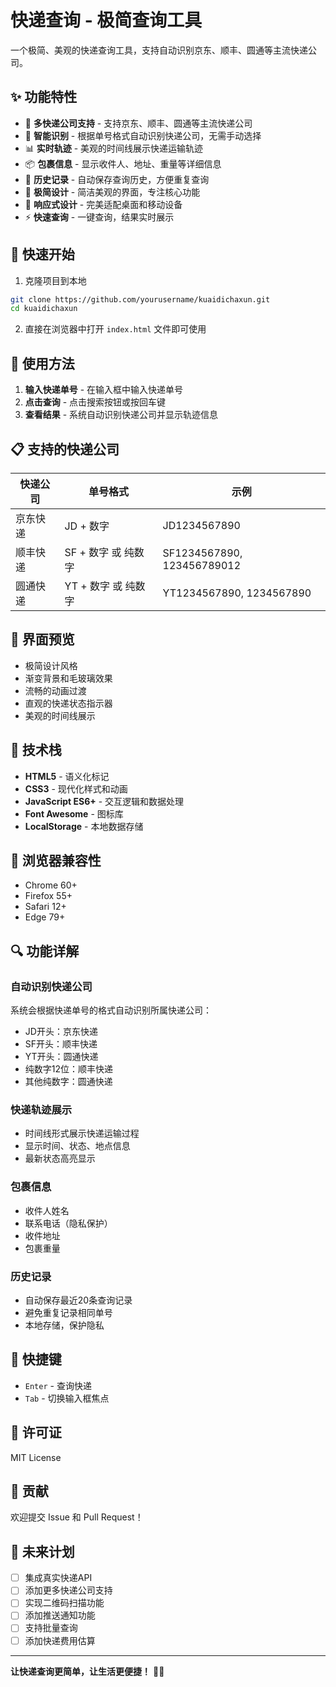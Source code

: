 # 快递查询 - 极简查询工具

一个极简、美观的快递查询工具，支持自动识别京东、顺丰、圆通等主流快递公司。

## ✨ 功能特性

- 🚚 **多快递公司支持** - 支持京东、顺丰、圆通等主流快递公司
- 🎯 **智能识别** - 根据单号格式自动识别快递公司，无需手动选择
- 📊 **实时轨迹** - 美观的时间线展示快递运输轨迹
- 📦 **包裹信息** - 显示收件人、地址、重量等详细信息
- 💾 **历史记录** - 自动保存查询历史，方便重复查询
- 🎨 **极简设计** - 简洁美观的界面，专注核心功能
- 📱 **响应式设计** - 完美适配桌面和移动设备
- ⚡ **快速查询** - 一键查询，结果实时展示

## 🚀 快速开始

1. 克隆项目到本地
```bash
git clone https://github.com/yourusername/kuaidichaxun.git
cd kuaidichaxun
```

2. 直接在浏览器中打开 `index.html` 文件即可使用

## 🎯 使用方法

1. **输入快递单号** - 在输入框中输入快递单号
2. **点击查询** - 点击搜索按钮或按回车键
3. **查看结果** - 系统自动识别快递公司并显示轨迹信息

## 📋 支持的快递公司

| 快递公司 | 单号格式 | 示例 |
|---------|---------|------|
| 京东快递 | JD + 数字 | JD1234567890 |
| 顺丰快递 | SF + 数字 或 纯数字 | SF1234567890, 123456789012 |
| 圆通快递 | YT + 数字 或 纯数字 | YT1234567890, 1234567890 |

## 🎨 界面预览

- 极简设计风格
- 渐变背景和毛玻璃效果
- 流畅的动画过渡
- 直观的快递状态指示器
- 美观的时间线展示

## 🔧 技术栈

- **HTML5** - 语义化标记
- **CSS3** - 现代化样式和动画
- **JavaScript ES6+** - 交互逻辑和数据处理
- **Font Awesome** - 图标库
- **LocalStorage** - 本地数据存储

## 📱 浏览器兼容性

- Chrome 60+
- Firefox 55+
- Safari 12+
- Edge 79+

## 🔍 功能详解

### 自动识别快递公司
系统会根据快递单号的格式自动识别所属快递公司：
- JD开头：京东快递
- SF开头：顺丰快递
- YT开头：圆通快递
- 纯数字12位：顺丰快递
- 其他纯数字：圆通快递

### 快递轨迹展示
- 时间线形式展示快递运输过程
- 显示时间、状态、地点信息
- 最新状态高亮显示

### 包裹信息
- 收件人姓名
- 联系电话（隐私保护）
- 收件地址
- 包裹重量

### 历史记录
- 自动保存最近20条查询记录
- 避免重复记录相同单号
- 本地存储，保护隐私

## 🎯 快捷键

- `Enter` - 查询快递
- `Tab` - 切换输入框焦点

## 📄 许可证

MIT License

## 🤝 贡献

欢迎提交 Issue 和 Pull Request！

## 🔮 未来计划

- [ ] 集成真实快递API
- [ ] 添加更多快递公司支持
- [ ] 实现二维码扫描功能
- [ ] 添加推送通知功能
- [ ] 支持批量查询
- [ ] 添加快递费用估算

---

**让快递查询更简单，让生活更便捷！** 🚚✨